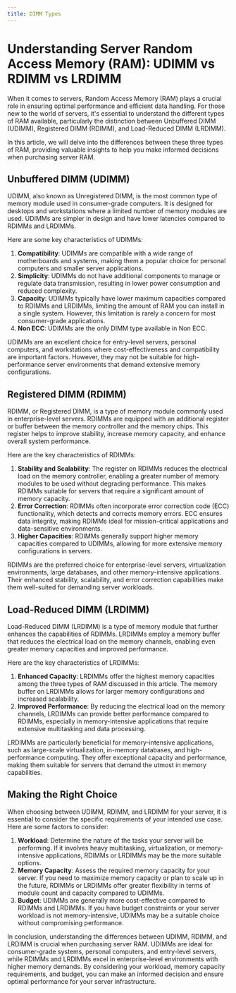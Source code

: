 ```yaml
---
title: DIMM Types
---
```


# Understanding Server Random Access Memory (RAM): UDIMM vs RDIMM vs LRDIMM

When it comes to servers, Random Access Memory (RAM) plays a crucial role in ensuring optimal performance and efficient data handling. For those new to the world of servers, it's essential to understand the different types of RAM available, particularly the distinction between Unbuffered DIMM (UDIMM), Registered DIMM (RDIMM), and Load-Reduced DIMM (LRDIMM).

In this article, we will delve into the differences between these three types of RAM, providing valuable insights to help you make informed decisions when purchasing server RAM.

## Unbuffered DIMM (UDIMM)

UDIMM, also known as Unregistered DIMM, is the most common type of memory module used in consumer-grade computers. It is designed for desktops and workstations where a limited number of memory modules are used. UDIMMs are simpler in design and have lower latencies compared to RDIMMs and LRDIMMs.

Here are some key characteristics of UDIMMs:

1. **Compatibility**: UDIMMs are compatible with a wide range of motherboards and systems, making them a popular choice for personal computers and smaller server applications.
2. **Simplicity**: UDIMMs do not have additional components to manage or regulate data transmission, resulting in lower power consumption and reduced complexity.
3. **Capacity**: UDIMMs typically have lower maximum capacities compared to RDIMMs and LRDIMMs, limiting the amount of RAM you can install in a single system. However, this limitation is rarely a concern for most consumer-grade applications.
4. **Non ECC**: UDIMMs are the only DIMM type available in Non ECC.

UDIMMs are an excellent choice for entry-level servers, personal computers, and workstations where cost-effectiveness and compatibility are important factors. However, they may not be suitable for high-performance server environments that demand extensive memory configurations.

## Registered DIMM (RDIMM)

RDIMM, or Registered DIMM, is a type of memory module commonly used in enterprise-level servers. RDIMMs are equipped with an additional register or buffer between the memory controller and the memory chips. This register helps to improve stability, increase memory capacity, and enhance overall system performance.

Here are the key characteristics of RDIMMs:

1. **Stability and Scalability**: The register on RDIMMs reduces the electrical load on the memory controller, enabling a greater number of memory modules to be used without degrading performance. This makes RDIMMs suitable for servers that require a significant amount of memory capacity.
2. **Error Correction**: RDIMMs often incorporate error correction code (ECC) functionality, which detects and corrects memory errors. ECC ensures data integrity, making RDIMMs ideal for mission-critical applications and data-sensitive environments.
3. **Higher Capacities**: RDIMMs generally support higher memory capacities compared to UDIMMs, allowing for more extensive memory configurations in servers.

RDIMMs are the preferred choice for enterprise-level servers, virtualization environments, large databases, and other memory-intensive applications. Their enhanced stability, scalability, and error correction capabilities make them well-suited for demanding server workloads.

## Load-Reduced DIMM (LRDIMM)

Load-Reduced DIMM (LRDIMM) is a type of memory module that further enhances the capabilities of RDIMMs. LRDIMMs employ a memory buffer that reduces the electrical load on the memory channels, enabling even greater memory capacities and improved performance.

Here are the key characteristics of LRDIMMs:

1. **Enhanced Capacity**: LRDIMMs offer the highest memory capacities among the three types of RAM discussed in this article. The memory buffer on LRDIMMs allows for larger memory configurations and increased scalability.
2. **Improved Performance**: By reducing the electrical load on the memory channels, LRDIMMs can provide better performance compared to RDIMMs, especially in memory-intensive applications that require extensive multitasking and data processing.

LRDIMMs are particularly beneficial for memory-intensive applications, such as large-scale virtualization, in-memory databases, and high-performance computing. They offer exceptional capacity and performance, making them suitable for servers that demand the utmost in memory capabilities.

## Making the Right Choice

When choosing between UDIMM, RDIMM, and LRDIMM for your server, it is essential to consider the specific requirements of your intended use case. Here are some factors to consider:

1. **Workload**: Determine the nature of the tasks your server will be performing. If it involves heavy multitasking, virtualization, or memory-intensive applications, RDIMMs or LRDIMMs may be the more suitable options.
2. **Memory Capacity**: Assess the required memory capacity for your server. If you need to maximize memory capacity or plan to scale up in the future, RDIMMs or LRDIMMs offer greater flexibility in terms of module count and capacity compared to UDIMMs.
3. **Budget**: UDIMMs are generally more cost-effective compared to RDIMMs and LRDIMMs. If you have budget constraints or your server workload is not memory-intensive, UDIMMs may be a suitable choice without compromising performance.

In conclusion, understanding the differences between UDIMM, RDIMM, and LRDIMM is crucial when purchasing server RAM. UDIMMs are ideal for consumer-grade systems, personal computers, and entry-level servers, while RDIMMs and LRDIMMs excel in enterprise-level environments with higher memory demands. By considering your workload, memory capacity requirements, and budget, you can make an informed decision and ensure optimal performance for your server infrastructure.
